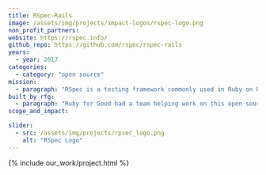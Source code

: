 ```yaml
---
title: RSpec-Rails
image: /assets/img/projects/impact-logos/rspec-logo.png
non_profit_partners:
website: https://rspec.info/
github_repo: https://github.com/rspec/rspec-rails
years:
  - year: 2017
categories: 
  - category: "open source"
mission:
  - paragraph: "RSpec is a testing framework commonly used in Ruby on Rails."
built_by_rfg:
  - paragraph: "Ruby for Good had a team helping work on this open source project during our event."
scope_and_impact:

slider:
  - src: /assets/img/projects/rpsec_logo.png
    alt: "RSpec Logo"
---
```


{% include our_work/project.html %}
